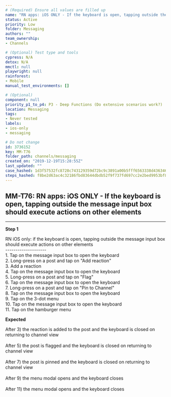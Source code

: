 ```yaml
---
# (Required) Ensure all values are filled up
name: "RN apps: iOS ONLY - If the keyboard is open, tapping outside the message input box should execute actions on other elements"
status: Active
priority: Low
folder: Messaging
authors: ""
team_ownership: 
- Channels

# (Optional) Test type and tools
cypress: N/A
detox: N/A
mmctl: null
playwright: null
rainforest: 
- Mobile
manual_test_environments: []

# (Optional)
component: null
priority_p1_to_p4: P3 - Deep Functions (Do extensive scenarios work?)
location: Messaging
tags: 
- Never tested
labels: 
- ios-only
- messaging

# Do not change
id: 3736152
key: MM-T76
folder_path: channels/messaging
created_on: "2019-12-19T15:28:55Z"
last_updated: ""
case_hashed: 1d3f57532fc8728c743129359d72bc9c3891a00b5fff6563338d43634634284fc96ddbcf093685ec3374c99942ea6a16
steps_hashed: f8be2d63ac4c32186fbd83644dbdb52f9f737fd697cc2e2bed9953bf82e4c80cce7f31a237894f7a536f00dcaa9086a0
---
```


## MM-T76: RN apps: iOS ONLY - If the keyboard is open, tapping outside the message input box should execute actions on other elements

---

**Step 1**

RN iOS only: if the keyboard is open, tapping outside the message input box should execute actions on other elements\
\--------------------\
1\. Tap on the message input box to open the keyboard\
2\. Long-press on a post and tap on "Add reaction"\
3\. Add a reaction\
4\. Tap on the message input box to open the keyboard\
5\. Long-press on a post and tap on "Flag"\
6\. Tap on the message input box to open the keyboard\
7\. Long-press on a post and tap on "Pin to Channel"\
8\. Tap on the message input box to open the keyboard\
9\. Tap on the 3-dot menu\
10\. Tap on the message input box to open the keyboard\
11\. Tap on the hamburger menu

**Expected**

After 3) the reaction is added to the post and the keyboard is closed on returning to channel view\
\
After 5) the post is flagged and the keyboard is closed on returning to channel view\
\
After 7) the post is pinned and the keyboard is closed on returning to channel view\
\
After 9) the menu modal opens and the keyboard closes\
\
After 11) the menu modal opens and the keyboard closes
